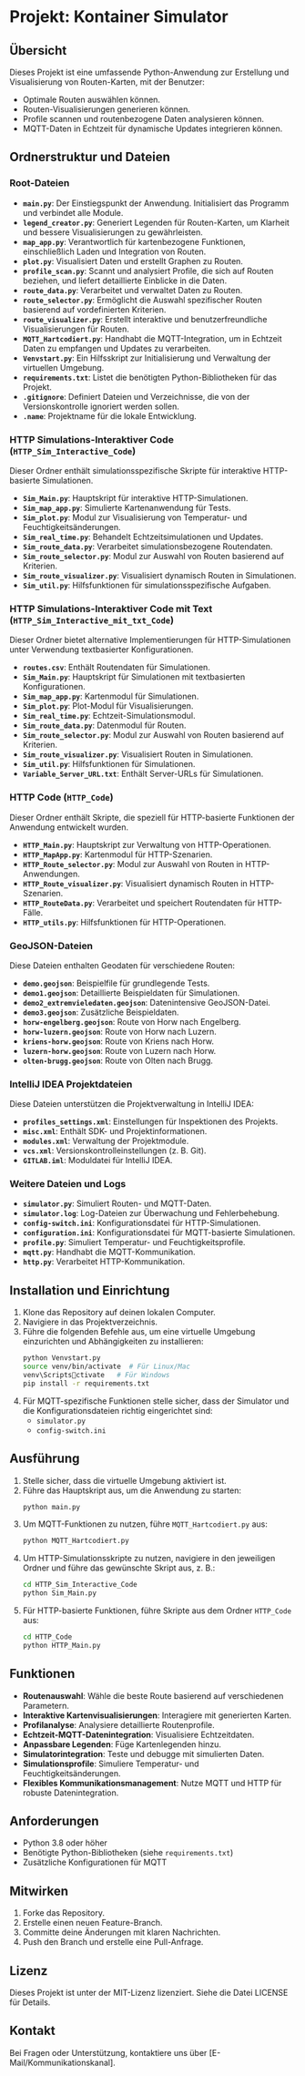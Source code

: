 
# Projekt: Kontainer Simulator

## Übersicht
Dieses Projekt ist eine umfassende Python-Anwendung zur Erstellung und Visualisierung von Routen-Karten, mit der Benutzer:

- Optimale Routen auswählen können.
- Routen-Visualisierungen generieren können.
- Profile scannen und routenbezogene Daten analysieren können.
- MQTT-Daten in Echtzeit für dynamische Updates integrieren können.

## Ordnerstruktur und Dateien

### Root-Dateien
- **`main.py`**: Der Einstiegspunkt der Anwendung. Initialisiert das Programm und verbindet alle Module.
- **`legend_creator.py`**: Generiert Legenden für Routen-Karten, um Klarheit und bessere Visualisierungen zu gewährleisten.
- **`map_app.py`**: Verantwortlich für kartenbezogene Funktionen, einschließlich Laden und Integration von Routen.
- **`plot.py`**: Visualisiert Daten und erstellt Graphen zu Routen.
- **`profile_scan.py`**: Scannt und analysiert Profile, die sich auf Routen beziehen, und liefert detaillierte Einblicke in die Daten.
- **`route_data.py`**: Verarbeitet und verwaltet Daten zu Routen.
- **`route_selector.py`**: Ermöglicht die Auswahl spezifischer Routen basierend auf vordefinierten Kriterien.
- **`route_visualizer.py`**: Erstellt interaktive und benutzerfreundliche Visualisierungen für Routen.
- **`MQTT_Hartcodiert.py`**: Handhabt die MQTT-Integration, um in Echtzeit Daten zu empfangen und Updates zu verarbeiten.
- **`Venvstart.py`**: Ein Hilfsskript zur Initialisierung und Verwaltung der virtuellen Umgebung.
- **`requirements.txt`**: Listet die benötigten Python-Bibliotheken für das Projekt.
- **`.gitignore`**: Definiert Dateien und Verzeichnisse, die von der Versionskontrolle ignoriert werden sollen.
- **`.name`**: Projektname für die lokale Entwicklung.

### HTTP Simulations-Interaktiver Code (`HTTP_Sim_Interactive_Code`)
Dieser Ordner enthält simulationsspezifische Skripte für interaktive HTTP-basierte Simulationen.

- **`Sim_Main.py`**: Hauptskript für interaktive HTTP-Simulationen.
- **`Sim_map_app.py`**: Simulierte Kartenanwendung für Tests.
- **`Sim_plot.py`**: Modul zur Visualisierung von Temperatur- und Feuchtigkeitsänderungen.
- **`Sim_real_time.py`**: Behandelt Echtzeitsimulationen und Updates.
- **`Sim_route_data.py`**: Verarbeitet simulationsbezogene Routendaten.
- **`Sim_route_selector.py`**: Modul zur Auswahl von Routen basierend auf Kriterien.
- **`Sim_route_visualizer.py`**: Visualisiert dynamisch Routen in Simulationen.
- **`Sim_util.py`**: Hilfsfunktionen für simulationsspezifische Aufgaben.

### HTTP Simulations-Interaktiver Code mit Text (`HTTP_Sim_Interactive_mit_txt_Code`)
Dieser Ordner bietet alternative Implementierungen für HTTP-Simulationen unter Verwendung textbasierter Konfigurationen.

- **`routes.csv`**: Enthält Routendaten für Simulationen.
- **`Sim_Main.py`**: Hauptskript für Simulationen mit textbasierten Konfigurationen.
- **`Sim_map_app.py`**: Kartenmodul für Simulationen.
- **`Sim_plot.py`**: Plot-Modul für Visualisierungen.
- **`Sim_real_time.py`**: Echtzeit-Simulationsmodul.
- **`Sim_route_data.py`**: Datenmodul für Routen.
- **`Sim_route_selector.py`**: Modul zur Auswahl von Routen basierend auf Kriterien.
- **`Sim_route_visualizer.py`**: Visualisiert Routen in Simulationen.
- **`Sim_util.py`**: Hilfsfunktionen für Simulationen.
- **`Variable_Server_URL.txt`**: Enthält Server-URLs für Simulationen.

### HTTP Code (`HTTP_Code`)
Dieser Ordner enthält Skripte, die speziell für HTTP-basierte Funktionen der Anwendung entwickelt wurden.

- **`HTTP_Main.py`**: Hauptskript zur Verwaltung von HTTP-Operationen.
- **`HTTP_MapApp.py`**: Kartenmodul für HTTP-Szenarien.
- **`HTTP_Route_selector.py`**: Modul zur Auswahl von Routen in HTTP-Anwendungen.
- **`HTTP_Route_visualizer.py`**: Visualisiert dynamisch Routen in HTTP-Szenarien.
- **`HTTP_RouteData.py`**: Verarbeitet und speichert Routendaten für HTTP-Fälle.
- **`HTTP_utils.py`**: Hilfsfunktionen für HTTP-Operationen.

### GeoJSON-Dateien
Diese Dateien enthalten Geodaten für verschiedene Routen:

- **`demo.geojson`**: Beispielfile für grundlegende Tests.
- **`demo1.geojson`**: Detaillierte Beispieldaten für Simulationen.
- **`demo2_extremvieledaten.geojson`**: Datenintensive GeoJSON-Datei.
- **`demo3.geojson`**: Zusätzliche Beispieldaten.
- **`horw-engelberg.geojson`**: Route von Horw nach Engelberg.
- **`horw-luzern.geojson`**: Route von Horw nach Luzern.
- **`kriens-horw.geojson`**: Route von Kriens nach Horw.
- **`luzern-horw.geojson`**: Route von Luzern nach Horw.
- **`olten-brugg.geojson`**: Route von Olten nach Brugg.

### IntelliJ IDEA Projektdateien
Diese Dateien unterstützen die Projektverwaltung in IntelliJ IDEA:

- **`profiles_settings.xml`**: Einstellungen für Inspektionen des Projekts.
- **`misc.xml`**: Enthält SDK- und Projektinformationen.
- **`modules.xml`**: Verwaltung der Projektmodule.
- **`vcs.xml`**: Versionskontrolleinstellungen (z. B. Git).
- **`GITLAB.iml`**: Moduldatei für IntelliJ IDEA.

### Weitere Dateien und Logs
- **`simulator.py`**: Simuliert Routen- und MQTT-Daten.
- **`simulator.log`**: Log-Dateien zur Überwachung und Fehlerbehebung.
- **`config-switch.ini`**: Konfigurationsdatei für HTTP-Simulationen.
- **`configuration.ini`**: Konfigurationsdatei für MQTT-basierte Simulationen.
- **`profile.py`**: Simuliert Temperatur- und Feuchtigkeitsprofile.
- **`mqtt.py`**: Handhabt die MQTT-Kommunikation.
- **`http.py`**: Verarbeitet HTTP-Kommunikation.

## Installation und Einrichtung
1. Klone das Repository auf deinen lokalen Computer.
2. Navigiere in das Projektverzeichnis.
3. Führe die folgenden Befehle aus, um eine virtuelle Umgebung einzurichten und Abhängigkeiten zu installieren:
   ```bash
   python Venvstart.py
   source venv/bin/activate  # Für Linux/Mac
   venv\Scriptsctivate   # Für Windows
   pip install -r requirements.txt
   ```
4. Für MQTT-spezifische Funktionen stelle sicher, dass der Simulator und die Konfigurationsdateien richtig eingerichtet sind:
   - `simulator.py`
   - `config-switch.ini`

## Ausführung
1. Stelle sicher, dass die virtuelle Umgebung aktiviert ist.
2. Führe das Hauptskript aus, um die Anwendung zu starten:
   ```bash
   python main.py
   ```
3. Um MQTT-Funktionen zu nutzen, führe `MQTT_Hartcodiert.py` aus:
   ```bash
   python MQTT_Hartcodiert.py
   ```
4. Um HTTP-Simulationsskripte zu nutzen, navigiere in den jeweiligen Ordner und führe das gewünschte Skript aus, z. B.:
   ```bash
   cd HTTP_Sim_Interactive_Code
   python Sim_Main.py
   ```
5. Für HTTP-basierte Funktionen, führe Skripte aus dem Ordner `HTTP_Code` aus:
   ```bash
   cd HTTP_Code
   python HTTP_Main.py
   ```

## Funktionen
- **Routenauswahl**: Wähle die beste Route basierend auf verschiedenen Parametern.
- **Interaktive Kartenvisualisierungen**: Interagiere mit generierten Karten.
- **Profilanalyse**: Analysiere detaillierte Routenprofile.
- **Echtzeit-MQTT-Datenintegration**: Visualisiere Echtzeitdaten.
- **Anpassbare Legenden**: Füge Kartenlegenden hinzu.
- **Simulatorintegration**: Teste und debugge mit simulierten Daten.
- **Simulationsprofile**: Simuliere Temperatur- und Feuchtigkeitsänderungen.
- **Flexibles Kommunikationsmanagement**: Nutze MQTT und HTTP für robuste Datenintegration.

## Anforderungen
- Python 3.8 oder höher
- Benötigte Python-Bibliotheken (siehe `requirements.txt`)
- Zusätzliche Konfigurationen für MQTT

## Mitwirken
1. Forke das Repository.
2. Erstelle einen neuen Feature-Branch.
3. Committe deine Änderungen mit klaren Nachrichten.
4. Push den Branch und erstelle eine Pull-Anfrage.

## Lizenz
Dieses Projekt ist unter der MIT-Lizenz lizenziert. Siehe die Datei LICENSE für Details.

## Kontakt
Bei Fragen oder Unterstützung, kontaktiere uns über [E-Mail/Kommunikationskanal].

